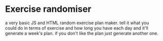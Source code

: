 # Exercise randomiser

a very basic JS and HTML random exercise plan maker. tell it what you could do in terms of exercise and how long you have each day and it'll generate a week's plan. if you don't like the plan just generate another one. 


